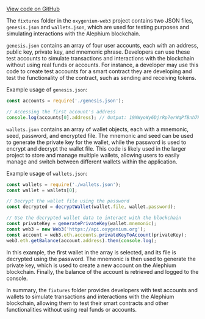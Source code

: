 [View code on GitHub](https://github.com/oxygenium/oxygenium-web3/.autodoc/docs/json/packages/web3/src/signer/fixtures)

The `fixtures` folder in the `oxygenium-web3` project contains two JSON files, `genesis.json` and `wallets.json`, which are used for testing purposes and simulating interactions with the Alephium blockchain.

`genesis.json` contains an array of four user accounts, each with an address, public key, private key, and mnemonic phrase. Developers can use these test accounts to simulate transactions and interactions with the blockchain without using real funds or accounts. For instance, a developer may use this code to create test accounts for a smart contract they are developing and test the functionality of the contract, such as sending and receiving tokens.

Example usage of `genesis.json`:

```javascript
const accounts = require('./genesis.json');

// Accessing the first account's address
console.log(accounts[0].address); // Output: 19XWyoWy6DjrRp7erWqPfBnh7HL1Sb2Ub8SVjux2d71Eb
```

`wallets.json` contains an array of wallet objects, each with a mnemonic, seed, password, and encrypted file. The mnemonic and seed can be used to generate the private key for the wallet, while the password is used to encrypt and decrypt the wallet file. This code is likely used in the larger project to store and manage multiple wallets, allowing users to easily manage and switch between different wallets within the application.

Example usage of `wallets.json`:

```javascript
const wallets = require('./wallets.json');
const wallet = wallets[0];

// Decrypt the wallet file using the password
const decrypted = decryptWallet(wallet.file, wallet.password);

// Use the decrypted wallet data to interact with the blockchain
const privateKey = generatePrivateKey(wallet.mnemonic);
const web3 = new Web3('https://api.oxygenium.org');
const account = web3.eth.accounts.privateKeyToAccount(privateKey);
web3.eth.getBalance(account.address).then(console.log);
```

In this example, the first wallet in the array is selected, and its file is decrypted using the password. The mnemonic is then used to generate the private key, which is used to create a new account on the Alephium blockchain. Finally, the balance of the account is retrieved and logged to the console.

In summary, the `fixtures` folder provides developers with test accounts and wallets to simulate transactions and interactions with the Alephium blockchain, allowing them to test their smart contracts and other functionalities without using real funds or accounts.
